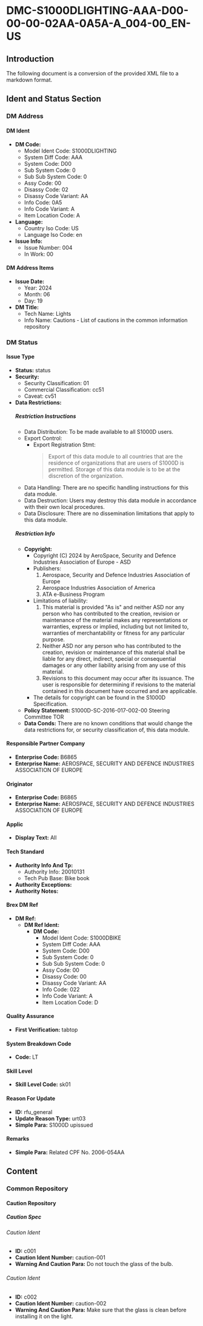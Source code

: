 # DMC-S1000DLIGHTING-AAA-D00-00-00-02AA-0A5A-A_004-00_EN-US
## Introduction
The following document is a conversion of the provided XML file to a markdown format.

## Ident and Status Section
### DM Address
#### DM Ident
* **DM Code:**
	+ Model Ident Code: S1000DLIGHTING
	+ System Diff Code: AAA
	+ System Code: D00
	+ Sub System Code: 0
	+ Sub Sub System Code: 0
	+ Assy Code: 00
	+ Disassy Code: 02
	+ Disassy Code Variant: AA
	+ Info Code: 0A5
	+ Info Code Variant: A
	+ Item Location Code: A
* **Language:**
	+ Country Iso Code: US
	+ Language Iso Code: en
* **Issue Info:**
	+ Issue Number: 004
	+ In Work: 00

#### DM Address Items
* **Issue Date:**
	+ Year: 2024
	+ Month: 06
	+ Day: 19
* **DM Title:**
	+ Tech Name: Lights
	+ Info Name: Cautions - List of cautions in the common information repository

### DM Status
#### Issue Type
* **Status:** status
* **Security:**
	+ Security Classification: 01
	+ Commercial Classification: cc51
	+ Caveat: cv51
* **Data Restrictions:**
	##### Restriction Instructions
	+ Data Distribution: To be made available to all S1000D users.
	+ Export Control:
		- Export Registration Stmt: 
			> Export of this data module to all countries that are the residence of organizations that are users of S1000D is permitted. Storage of this data module is to be at the discretion of the organization.
	+ Data Handling: There are no specific handling instructions for this data module.
	+ Data Destruction: Users may destroy this data module in accordance with their own local procedures.
	+ Data Disclosure: There are no dissemination limitations that apply to this data module.
	##### Restriction Info
	+ **Copyright:**
		- Copyright (C) 2024 by AeroSpace, Security and Defence Industries Association of Europe - ASD
		- Publishers:
			1. Aerospace, Security and Defence Industries Association of Europe
			2. Aerospace Industries Association of America
			3. ATA e-Business Program
		- Limitations of liability:
			1. This material is provided "As is" and neither ASD nor any person who has contributed to the creation, revision or maintenance of the material makes any representations or warranties, express or implied, including but not limited to, warranties of merchantability or fitness for any particular purpose.
			2. Neither ASD nor any person who has contributed to the creation, revision or maintenance of this material shall be liable for any direct, indirect, special or consequential damages or any other liability arising from any use of this material.
			3. Revisions to this document may occur after its issuance. The user is responsible for determining if revisions to the material contained in this document have occurred and are applicable.
		- The details for copyright can be found in the S1000D Specification.
	+ **Policy Statement:** S1000D-SC-2016-017-002-00 Steering Committee TOR
	+ **Data Conds:** There are no known conditions that would change the data restrictions for, or security classification of, this data module.

#### Responsible Partner Company
* **Enterprise Code:** B6865
* **Enterprise Name:** AEROSPACE, SECURITY AND DEFENCE INDUSTRIES ASSOCIATION OF EUROPE

#### Originator
* **Enterprise Code:** B6865
* **Enterprise Name:** AEROSPACE, SECURITY AND DEFENCE INDUSTRIES ASSOCIATION OF EUROPE

#### Applic
* **Display Text:** All

#### Tech Standard
* **Authority Info And Tp:**
	+ Authority Info: 20010131
	+ Tech Pub Base: Bike book
* **Authority Exceptions:** 
* **Authority Notes:** 

#### Brex DM Ref
* **DM Ref:**
	+ **DM Ref Ident:**
		- **DM Code:**
			- Model Ident Code: S1000DBIKE
			- System Diff Code: AAA
			- System Code: D00
			- Sub System Code: 0
			- Sub Sub System Code: 0
			- Assy Code: 00
			- Disassy Code: 00
			- Disassy Code Variant: AA
			- Info Code: 022
			- Info Code Variant: A
			- Item Location Code: D

#### Quality Assurance
* **First Verification:** tabtop

#### System Breakdown Code
* **Code:** LT

#### Skill Level
* **Skill Level Code:** sk01

#### Reason For Update
* **ID:** rfu_general
* **Update Reason Type:** urt03
* **Simple Para:** S1000D upissued

#### Remarks
* **Simple Para:** Related CPF No. 2006-054AA

## Content
### Common Repository
#### Caution Repository
##### Caution Spec
###### Caution Ident
* **ID:** c001
* **Caution Ident Number:** caution-001
* **Warning And Caution Para:** Do not touch the glass of the bulb.

###### Caution Ident
* **ID:** c002
* **Caution Ident Number:** caution-002
* **Warning And Caution Para:** Make sure that the glass is clean before installing it on the light.